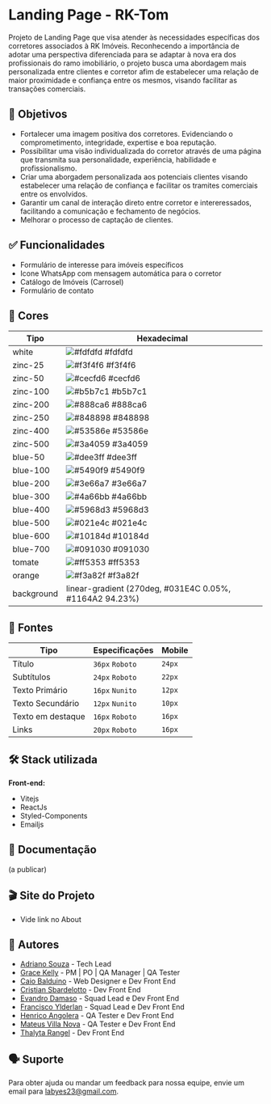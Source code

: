 # Landing Page - RK-Tom

Projeto de Landing Page que visa atender às necessidades específicas dos corretores associados à RK Imóveis.
Reconhecendo a importância de adotar uma perspectiva diferenciada para se adaptar à nova era dos profissionais do ramo imobiliário, o projeto busca uma abordagem mais personalizada entre clientes e corretor afim de estabelecer uma relação de maior proximidade e confiança entre os mesmos, visando facilitar as transações comerciais.

## 🎯 Objetivos

- Fortalecer uma imagem positiva dos corretores. Evidenciando o comprometimento, integridade, expertise e boa reputação.
- Possibilitar uma visão individualizada do corretor através de uma página que transmita sua personalidade, experiência, habilidade e profissionalismo.
- Criar uma aborgadem personalizada aos potenciais clientes visando estabelecer uma relação de confiança e facilitar os tramites comerciais entre os envolvidos.
- Garantir um canal de interação direto entre corretor e intereressados, facilitando a comunicação e fechamento de negócios.
- Melhorar o processo de captação de clientes.

## ✅ Funcionalidades

- Formulário de interesse para imóveis específicos
- Icone WhatsApp com mensagem automática para o corretor
- Catálogo de Imóveis (Carrosel)
- Formulário de contato

## 🎨 Cores

| Tipo       | Hexadecimal                                                      |
| ---------- | ---------------------------------------------------------------- |
| white      | ![#fdfdfd](https://via.placeholder.com/10/fdfdfd?text=+) #fdfdfd |
| zinc-25    | ![#f3f4f6](https://via.placeholder.com/10/f3f4f6?text=+) #f3f4f6 |
| zinc-50    | ![#cecfd6](https://via.placeholder.com/10/cecfd6?text=+) #cecfd6 |
| zinc-100   | ![#b5b7c1](https://via.placeholder.com/10/b5b7c1?text=+) #b5b7c1 |
| zinc-200   | ![#888ca6](https://via.placeholder.com/10/888ca6?text=+) #888ca6 |
| zinc-250   | ![#848898](https://via.placeholder.com/10/848898?text=+) #848898 |
| zinc-400   | ![#53586e](https://via.placeholder.com/10/53586e?text=+) #53586e |
| zinc-500   | ![#3a4059](https://via.placeholder.com/10/3a4059?text=+) #3a4059 |
| blue-50    | ![#dee3ff](https://via.placeholder.com/10/dee3ff?text=+) #dee3ff |
| blue-100   | ![#5490f9](https://via.placeholder.com/10/5490f9?text=+) #5490f9 |
| blue-200   | ![#3e66a7](https://via.placeholder.com/10/3e66a7?text=+) #3e66a7 |
| blue-300   | ![#4a66bb](https://via.placeholder.com/10/4a66bb?text=+) #4a66bb |
| blue-400   | ![#5968d3](https://via.placeholder.com/10/5968d3?text=+) #5968d3 |
| blue-500   | ![#021e4c](https://via.placeholder.com/10/021e4c?text=+) #021e4c |
| blue-600   | ![#10184d](https://via.placeholder.com/10/10184d?text=+) #10184d |
| blue-700   | ![#091030](https://via.placeholder.com/10/091030?text=+) #091030 |
| tomate     | ![#ff5353](https://via.placeholder.com/10/ff5353?text=+) #ff5353 |
| orange     | ![#f3a82f](https://via.placeholder.com/10/f3a82f?text=+) #f3a82f |
| background | linear-gradient (270deg, #031E4C 0.05%, #1164A2 94.23%)          |

## 📃 Fontes

| Tipo              | Especificações  | Mobile |
| ----------------- | --------------- | ------ |
| Título            | `36px` `Roboto` | `24px` |
| Subtítulos        | `24px` `Roboto` | `22px` |
| Texto Primário    | `16px` `Nunito` | `12px` |
| Texto Secundário  | `12px` `Nunito` | `10px` |
| Texto em destaque | `16px` `Roboto` | `16px` |
| Links             | `20px` `Roboto` | `16px` |

## 🛠️ Stack utilizada

**Front-end:**

- Vitejs
- ReactJs
- Styled-Components
- Emailjs

## 📁 Documentação

(a publicar)

## 🎬 Site do Projeto

- Vide link no About
## 👥 Autores

- [Adriano Souza](https://github.com/silvasouzaadriano) - Tech Lead
- [Grace Kelly](https://github.com/gksouza)  - PM | PO | QA Manager | QA Tester
- [Caio Balduino](https://github.com/Caiobaldur) - Web Designer e Dev Front End
- [Cristian Sbardelotto](https://github.com/cristian-sbardelotto) - Dev Front End
- [Evandro Damaso](https://github.com/dam450) - Squad Lead e Dev Front End
- [Francisco Ylderlan](https://github.com/FranciscoYlderlan) - Squad Lead e Dev Front End
- [Henrico Angolera](https://github.com/henricoangolera) - QA Tester e Dev Front End
- [Mateus Villa Nova](https://github.com/Villa-Nova) - QA Tester e Dev Front End
- [Thalyta Rangel](https://github.com/ThalytaRangel) - Dev Front End

## 🗣️ Suporte

Para obter ajuda ou mandar um feedback para nossa equipe, envie um email para labyes23@gmail.com.
